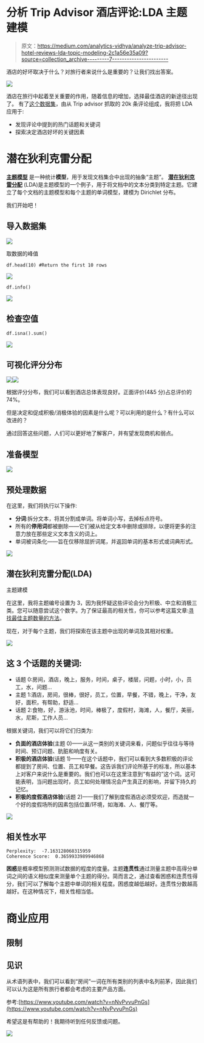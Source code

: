 # 分析 Trip Advisor 酒店评论:LDA 主题建模

> 原文：<https://medium.com/analytics-vidhya/analyze-trip-advisor-hotel-reviews-lda-topic-modeling-2c1a56e35a09?source=collection_archive---------7----------------------->

酒店的好坏取决于什么？对旅行者来说什么是重要的？让我们找出答案。

![](img/a311f0eff18ce0d73d7c130950a5421d.png)

酒店在旅行中起着至关重要的作用，随着信息的增加，选择最佳酒店的新途径出现了。
有了[这个数据集](https://www.kaggle.com/andrewmvd/trip-advisor-hotel-reviews)，由从 Trip advisor 抓取的 20k 条评论组成，我将把 LDA 应用于:

*   发现评论中提到的热门话题和关键词
*   探索决定酒店好坏的关键因素

# 潜在狄利克雷分配

[**主题模型**](https://en.wikipedia.org/wiki/Topic_model) 是一种统计**模型**，用于发现文档集合中出现的抽象“主题”。 [**潜在狄利克雷分配**](http://blog.echen.me/2011/08/22/introduction-to-latent-dirichlet-allocation/) (LDA)是主题模型的一个例子，用于将文档中的文本分类到特定主题。它建立了每个文档的主题模型和每个主题的单词模型，建模为 Dirichlet 分布。

我们开始吧！

## 导入数据集

![](img/519de14a42f481ac87d4134275839c66.png)

取数据的峰值

```
df.head(10) #Return the first 10 rows
```

![](img/39cad5902781a6b5aafaf52ff9ffda5a.png)

```
df.info()
```

![](img/794075c464d834ab0929b44f0d4362c5.png)

## 检查空值

```
df.isna().sum()
```

![](img/fbf1f9171cfc4d9f32c7703bb0c0012c.png)

## 可视化评分分布

![](img/4ae7aa572b91c76e349af24809b387b2.png)![](img/08f46cd5f6745db170920ff0efc815da.png)

根据评分分布，我们可以看到酒店总体表现良好。正面评价(4&5 分)占总评价的 74%。

但是决定和促成积极/消极体验的因素是什么呢？可以利用的是什么？有什么可以改进的？

通过回答这些问题，人们可以更好地了解客户，并有望发现商机和弱点。

## 准备模型

![](img/942be0af13291a5c92da0070d83563ed.png)

## 预处理数据

在这里，我们将执行以下操作:

*   **分词**:拆分文本，将其分割成单词。将单词小写，去掉标点符号。
*   所有的**停用词**都被删除——它们被从给定文本中删除或排除，以便将更多的注意力放在那些定义文本含义的词上。
*   单词被词条化——旨在仅移除屈折词尾，并返回单词的基本形式或词典形式。

![](img/d402a14a9d33e5e2b1d315b25ce67156.png)

## **潜在狄利克雷分配(LDA)**

主题建模

在这里，我将主题编号设置为 3，因为我怀疑这些评论会分为积极、中立和消极三类。您可以随意尝试这个数字。为了保证最高的相关性，你可以参考这篇文章:[寻找最佳主题数量的方法](https://www.machinelearningplus.com/nlp/topic-modeling-gensim-python/#14computemodelperplexityandcoherencescore)。

现在，对于每个主题，我们将探索在该主题中出现的单词及其相对权重。

![](img/e454feb9068bf0aca4ad03f966230239.png)

## **这 3 个话题的关键词:**

*   话题 0:房间，酒店，晚上，服务，时间，桌子，楼层，问题，小时，小，员工，水，问题…
*   主题 1:酒店，房间，很棒，很好，员工，位置，早餐，不错，晚上，干净，友好，面积，有帮助，舒适…
*   话题 2:食物，好，游泳池，时间，棒极了，度假村，海滩，人，餐厅，美丽，水，尼斯，工作人员…

根据关键词，我们可以将它们归类为:

*   **负面的酒店体验**(主题 0)——从这一类别的关键词来看，问题似乎往往与等待时间、预订问题、肮脏和响度有关。
*   **积极的酒店体验**(话题 1)——在这个话题中，我们可以看到大多数积极的评论都提到了房间、位置、员工和早餐。这告诉我们评论所基于的标准，所以基本上对客户来说什么是重要的。我们也可以在这里注意到“有益的”这个词。这可能表明，当问题出现时，员工如何处理情况会产生真正的影响，并留下持久的记忆。
*   **积极的度假酒店体验**(话题 2)——我们了解到度假酒店必须受欢迎，而造就一个好的度假场所的因素包括位置/环境，如海滩、人、餐厅等。

![](img/94fc3ed1225707ccf8168ad1bfda7c31.png)

## 相关性水平

```
Perplexity:  -7.163128068315959
Coherence Score:  0.3659933989946868
```

**困惑**是概率模型预测测试数据的程度的度量。主题**连贯性**通过测量主题中高得分单词之间的语义相似度来测量单个主题的得分。简而言之，通过查看困惑和连贯性得分，我们可以了解每个主题中单词的相关程度。困惑度越低越好。连贯性分数越高越好。在这种情况下，相关性相当低。

# 商业应用

## 限制

## 见识

从术语列表中，我们可以看到“房间”一词在所有类别的列表中名列前茅，因此我们可以认为这是所有旅行者都会考虑的主要产品方面。

参考:[https://www.youtube.com/watch?v=nNvPvvuPnGs](https://www.youtube.com/watch?v=nNvPvvuPnGs)

希望这是有帮助的！我期待听到任何反馈或问题。

![](img/700949d672c9a2fa841782df974143f8.png)